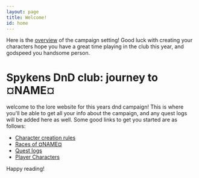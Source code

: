 ```yaml
---
layout: page
title: Welcome!
id: home
---
```


<section class="callout">
	Here is the <a href="/welcome-to-¤NAME¤.html" class="internal-link"> overview</a> of the campaign setting! Good luck with creating your characters hope you have a great time playing in the club this year, and godspeed you handsome person.
</section>

# Spykens DnD club: journey to ¤NAME¤
welcome to the lore website for this years dnd campaign!
This is where you'll be able to get all your info about the campaign, and any quest logs will be added here as well.
Some good links to get you started are as follows:
- <a href="/character-creation-rules.html" class="internal-link"> Character creation rules </a>
- <a href="/races-of-¤NAME¤.html" class="internal-link"> Races of ¤NAME¤</a>
- <a href="/quest-logs.html" class="internal-link"> Quest logs </a>
- <a href="/player-characters.html" class="internal-link"> Player Characters </a>

Happy reading!

